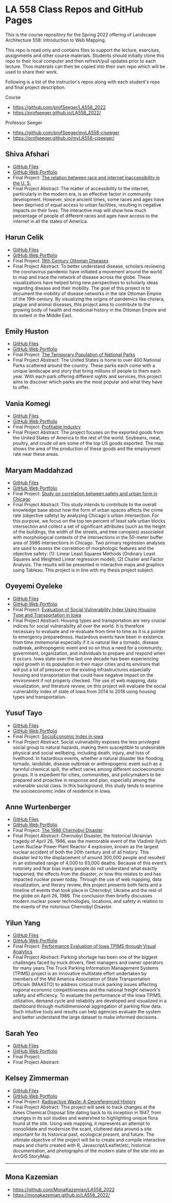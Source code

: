 # LA 558 Class Repos and GitHub Pages
This is the course repository for the Spring 2022 offering of Landscape Architecture 558: Introduction to Web Mapping.
  
This repo is read only and contains files to support the lecture, exercises, assignments and other course materials. Students should initially clone this repo to their local computer and then refresh/pull updates prior to each lecture. Thos materails can then be copied into their own repo which will be used to share their work. 

Following is a list of the instructor's repos along with each student's repo and final project description.

Course
- https://github.com/profSeeger/LA558_2022
- https://profseeger.github.io/LA558_2022/

Professor Seeger
- https://github.com/profSeeger/myLA558-cjseeger
- https://profseeger.github.io/myLA558-cjseeger/



## Shiva Afshari	
- [GitHub Files](https://github.com/ShivaAfshari/LA558-2022)
- [GitHub Web Portfolio](https://shivaafshari.github.io/LA558-2022/)
- Final Project: [The relation between race and internet inaccessibility in the U. S.](https://shivaafshari.github.io/LA558-2022/Web/final%20project/finalprojectedited.html)
- Final Project Abstract: The matter of accessibility to the internet, particularly in the modern era, is an effective factor in community development. However, since ancient times, some races and ages have been deprived of equal access to urban facilities, resulting in negative impacts on their lives. The interactive map will show how much percentage of people of different races and ages have access to the internet in all the states of America.


## Harun Celik	
 - [GitHub Files](https://github.com/HarunCelikOtto/LA558_2022)
 - [GitHub Web Portfolio](https://haruncelikotto.github.io/LA558_2022/)
 - Final Project: [19th Century Ottoman Diseases](https://haruncelikotto.github.io/LA558_2022/web/FinalProject/Index.html)
 - Final Project Abstract: To better understand disease, scholars reviewing the coronavirus pandemic have initiated a movement around the world to map and trace the network of disease across the globe. These visualizations have helped bring new perspectives to scholarly ideas regarding disease and their mobility. The goal of this project is to document the mobility of disease networks in the late Ottoman Empire of the 19th century. By visualizing the origins of pandemics like cholera, plague and animal diseases, this project aims to contribute to the growing body of health and medicinal history in the Ottoman Empire and its extent in the Middle East.

## Emily Huston	
- [GitHub Files](https://github.com/erhuston/LA558_2022)
- [GitHub Web Portfolio](https://erhuston.github.io/LA558_2022/)
- Final Project: [The Temporary Population of National Parks](https://erhuston.github.io/LA558_2022/web/finalproject.html)
- Final Project Abstract: The United States is home to over 400 National Parks scattered around the country. These parks each come with a unique landscape and story that bring millions of people to them each year. With each park offering different sights and services, this project aims to discover which parks are the most popular and what they have to offer.

## Vania Komegi	
- [GitHub Files](https://github.com/VaniaKomegi/LA558_2022.git)
- [GitHub Web Portfolio](https://vaniakomegi.github.io/LA558_2022/)
- Final Project: [Profitable Industry](https://vaniakomegi.github.io/LA558_2022/Web/ProfitableIndustry.html)
- Final Project Abstract: The project focuses on the exported goods from the United States of America to the rest of the world. Soybeans, meat, poultry, and crude oil are some of the top US goods exported. The map shows the area of the production of these goods and the employment rate near these areas. 

## Maryam Maddahzad	
- [GitHub Files](https://github.com/maddah7452/LA558-2022)
- [GitHub Web Portfolio](https://maddah7452.github.io/LA558-2022-MARYAM)
- Final Project: [Study on correlation between safety and urban form in Chicago](https://public.tableau.com/app/profile/seyedehmaryam.maddahzad/viz/FinalProject-LA558-MaryamMaddahzad-StudyoncorrelationbetweensafetyandurbanforminChicago/Story1)
- Final Project Abstract: This study intends to contribute to the overall knowledge base about how the form of urban spaces affects the crime rate (objective safety) by analyzing Chicago's urban intersection. For this purpose, we focus on the top ten percent of least safe urban blocks intersection and collect a set of significant attributes (such as the height of the buildings, the width of the streets, and tree canopies) associated with morphological contexts of the intersections in the 50-meter buffer area of 3986 intersections in Chicago. Two primary regression analyses are used to assess the correlation of morphologic features and the objective safety: (1): Linear Least Squares Methods (Ordinary Least Squares and Weighted Linear regression model); (2) Cluster and Factor Analysis. The results will be presented in interactive maps and graphics using Tableau.
This project is in line with my thesis project subject.

## Oyeyemi Oyeleke	
- [GitHub Files](https://github.com/oyelekeoyeyemi/LA558_2022)
- [GitHub Web Portfolio](https://oyelekeoyeyemi.github.io/LA558_2022/)
- Final Project: [Evaluation of Social Vulnerability Index Using Housing Type and Transportation in Iowa](https://oyelekeoyeyemi.github.io/LA558_2022/web/project.html)
- Final Project Abstract: Housing types and transportation are very crucial indices for social vulnerability all over the world. It is therefore necessary to evaluate and re-evaluate from time to time as it is a pointer to emergency preparedness. Hazardous events have been in existence from time immemorial especially if it is natural like a tornado, disease outbreak, anthropogenic event and so on thus a need for a community, government, organization, and individuals to prepare and respond when it occurs. Iowa state over the last one decade has been experiencing rapid growth in its population in their major cities and its environs that will put a lot of pressure on the existing infrastructures especially housing and transportation that could have negative impact on the environment if not properly checked. The use of web mapping, data visualization, and literature review, on this project will evaluate the social vulnerability index of state of Iowa from 2014 to 2018 using housing types and transportation.

## Yusuf Tayo	
- [GitHub Files](https://github.com/tayoyusuf/LA558_2022_YUSUF)
- [GitHub Web Portfolio](https://tayoyusuf.github.io/LA558_2022_YUSUF)
- Final Project: [SocioEconomic Index in iowa](https://tayoyusuf.github.io/LA558_2022_YUSUF/web/project.html)
- Final Project Abstract: Social vulnerability exposes the less privileged social group to natural hazards, making them susceptible to undesirable physical and social wellbeing, including death, injury, and loss of livelihood. In hazardous events, whether a natural disaster like flooding, tornado, landslide, disease outbreak or anthropogenic event such as a harmful chemical spill, the effect varies among different socioeconomic groups. It is expedient for cities, communities, and policymakers to be prepared and proactive in response and plan, especially among the vulnerable social class. In this background, this study tends to examine the socioeconomic index of residence in Iowa.

## Anne Wurtenberger	
- [GitHub Files](https://github.com/acwurt/LA558_2022/)
- [GitHub Web Portfolio](https://acwurt.github.io/LA558_2022/)
- Final Project: [The 1986 Chernobyl Disaster](https://acwurt.github.io/LA558_2022/web/final)
- Final Project Abstract: Chernobyl Disaster, the historical Ukrainian tragedy of April 26, 1986, was the memorable event of the Vladimir Ilyich Lenin Nuclear Power Plant Reactor 4 explosion, known as the largest nuclear accident of both the 20th century and of all history. This disaster led to the displacement of around 300,000 people and resulted in an estimated range of 4,000 to 93,000 deaths. Because of this event’s notoriety and fear bias many people do not understand what exactly happened, the effects from the disaster, or how this relates to and has impacted nuclear power today. Through the use of web mapping, data visualization, and literary review, this project presents both facts and a timeline of events that took place in Chernobyl, Ukraine and the rest of the globe on April 26, 1986. The conclusion then briefly discusses modern nuclear power technologies, locations, and safety in relation to the events of the notorious Chernobyl Disaster.

## Yilun Yang	
- [GitHub Files](https://github.com/yiluny217/LA558_2022)
- [GitHub Web Portfolio](https://yiluny217.github.io/LA558_2022/)
- Final Project: [Performance Evaluation of Iowa TPIMS through Visual Analytics](https://yiluny217.github.io/LA558_2022/web/Final_Project_Overall_Story.html)
- Final Project Abstract: Parking shortage has been one of the biggest challenges faced by truck drivers, fleet managers and owner operators for many years The Truck Parking Information Management Systems (TPIMS) project is an innovative multistate effort undertaken by members of the Mid America Association of State Transportation Officials (MAASTO) to address critical truck parking issues affecting regional economic competitiveness and the national freight network's safety and efficiency. To evaluate the performance of the Iowa TPIMS, utilization, demand cycle and reliability are developed and visualized in a dashboard through multidimensional aggregation of parking flow data. Such intuitive tools and results can help agencies evaluate the system and better understand the large dataset to make informed decisions.

## Sarah Yeo	
- [GitHub Files](https://github.com/shyeo31/LA558_2022)
- [GitHub Web Portfolio](https://shyeo31.github.io/LA558_2022/)
- Final Project: 
- Final Project Abstract: 

## Kelsey Zimmerman	
- [GitHub Files](https://github.com/kelseyzimmerman/LA558_2022)
- [GitHub Web Portfolio](https://kelseyzimmerman.github.io/LA558_2022/)
- Final Project: [Radioactive Waste: A Georeferenced History](https://storymaps.arcgis.com/stories/91cf977d41d44bc7ba7afbcac5f7e313)
- Final Project Abstract: This project will seek to track changes at the Ames Chemical Disposal Site dating back to its inception in 1947, from changes in its soil studies and watershed to highlighting unique flora found at the site. Using web mapping, it represents an attempt to consolidate and modernize the scant, cluttered data around a site important for its historical past, ecological present, and future. The ultimate objective of the project will be to create and compile interactive maps and charts created with R, Javascript/Leaflet/etc, historical documentation, and photographs of the modern state of the site into an ArcGIS StoryMap.




---


## Mona Kazemian	
- https://github.com/MonaKazemian/LA558_2022	
- https://monakazemian.github.io/LA558_2022/
